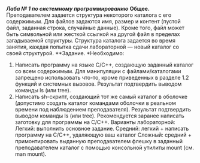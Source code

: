 ***Лаба № 1 по системному программированию***
**Общее.**
Преподавателем задается структура некоторого каталога с его содержимым. Для файлов
задаются имя, размер и контент (пустой файл, заданная строка, случайные данные). Кроме того,
файл может быть символьной или жесткой ссылкой на другой файл в пределах загадываемой
структуры.
Структура каталога задается во время занятия, каждая попытка сдачи лабораторной —
новый каталог со своей структурой.
**Задание.
*Необходимо:
1. Написать программу на языке С/С++, создающую заданный каталог со всем
содержимым. Для манипуляции с файлами/каталогами запрещено использовать что-то, кроме
приведенных в разделе 1.2 функций и системных вызовов. Результат подтвердить выводом
команды ls (или tree).
2. Написать sh-скрипт, создающий тот же самый каталог в оболочке (допустимо создать
каталог командами оболочки в реальном времени под наблюдением преподавателя). Результат
подтвердить выводом команды ls (или tree).
Рекомендуется заранее написать заготовку для программы на C/C++.
Варианты лабораторной:
Легкий: выполнить основное задание.
Средний: легкий + написать программу на С/С++, удаляющую ваш каталог
Сложный: средний + примонтировать выданную преподавателем флешку в заданный
преподавателем каталог с помощью консольной утилиты mount (см. man mount).
